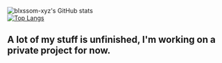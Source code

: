 ![blxssom-xyz's GitHub stats](https://github-readme-stats.vercel.app/api?username=thomasa-2008&show_icons=true&theme=dark) <br>
[![Top Langs](https://github-readme-stats.vercel.app/api/top-langs/?username=thomasa-2008&show_icons=true&theme=dark)](https://github.com/anuraghazra/github-readme-stats)
## A lot of my stuff is unfinished, I'm working on a private project for now.

